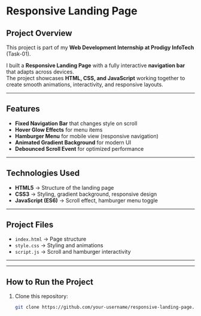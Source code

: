 #  Responsive Landing Page  

##  Project Overview  
This project is part of my **Web Development Internship at Prodigy InfoTech** (Task-01).  

I built a **Responsive Landing Page** with a fully interactive **navigation bar** that adapts across devices.  
The project showcases **HTML, CSS, and JavaScript** working together to create smooth animations, interactivity, and responsive layouts.  

---

##  Features  
-  **Fixed Navigation Bar** that changes style on scroll  
-  **Hover Glow Effects** for menu items  
-  **Hamburger Menu** for mobile view (responsive navigation)  
-  **Animated Gradient Background** for modern UI  
-  **Debounced Scroll Event** for optimized performance  

---

##  Technologies Used  
- **HTML5** → Structure of the landing page  
- **CSS3** → Styling, gradient background, responsive design  
- **JavaScript (ES6)** → Scroll effect, hamburger menu toggle  

---

##  Project Files  
- `index.html` → Page structure  
- `style.css` → Styling and animations  
- `script.js` → Scroll and hamburger interactivity  

---



---

##  How to Run the Project  
1. Clone this repository:  
   ```bash
   git clone https://github.com/your-username/responsive-landing-page.git

